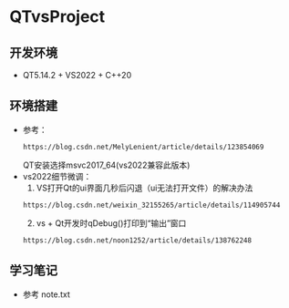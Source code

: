 <!--
 * @Description: 
 * @Version: v1.0.0
 * @Author: isidore-chen
 * @Date: 2025-04-26 12:55:00
 * @Copyright: Copyright (c) 2024 CAUC
-->
# QTvsProject

## 开发环境
- QT5.14.2 + VS2022 + C++20

## 环境搭建
- 参考：</br>
    ```
    https://blog.csdn.net/MelyLenient/article/details/123854069
    ```
  QT安装选择msvc2017_64(vs2022兼容此版本)
- vs2022细节微调：
    1. VS打开Qt的ui界面几秒后闪退（ui无法打开文件）的解决办法
    ```
    https://blog.csdn.net/weixin_32155265/article/details/114905744
    ```
    2. vs + Qt开发时qDebug()打印到“输出”窗口
    ```
    https://blog.csdn.net/noon1252/article/details/138762248
    ```
## 学习笔记
- 参考  note.txt    